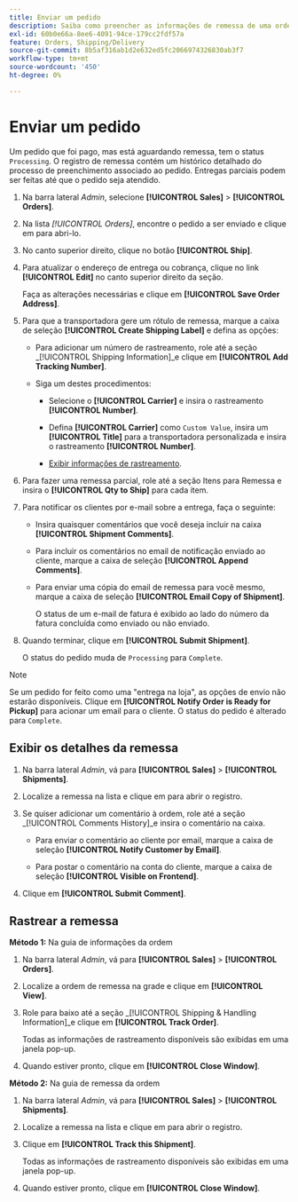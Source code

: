 ```yaml
---
title: Enviar um pedido
description: Saiba como preencher as informações de remessa de uma ordem de processamento e visualizar as informações de remessa e rastreamento.
exl-id: 60b0e66a-8ee6-4091-94ce-179cc2fdf57a
feature: Orders, Shipping/Delivery
source-git-commit: 8b5af316ab1d2e632ed5fc2066974326830ab3f7
workflow-type: tm+mt
source-wordcount: '450'
ht-degree: 0%

---
```


# Enviar um pedido

Um pedido que foi pago, mas está aguardando remessa, tem o status `Processing`. O registro de remessa contém um histórico detalhado do processo de preenchimento associado ao pedido. Entregas parciais podem ser feitas até que o pedido seja atendido.

1. Na barra lateral _Admin_, selecione **[!UICONTROL Sales]** > **[!UICONTROL Orders]**.

1. Na lista _[!UICONTROL Orders]_, encontre o pedido a ser enviado e clique em para abri-lo.

1. No canto superior direito, clique no botão **[!UICONTROL Ship]**.

1. Para atualizar o endereço de entrega ou cobrança, clique no link **[!UICONTROL Edit]** no canto superior direito da seção.

   Faça as alterações necessárias e clique em **[!UICONTROL Save Order Address]**.

1. Para que a transportadora gere um rótulo de remessa, marque a caixa de seleção **[!UICONTROL Create Shipping Label]** e defina as opções:

   - Para adicionar um número de rastreamento, role até a seção _[!UICONTROL Shipping Information]_e clique em **[!UICONTROL Add Tracking Number]**.

   - Siga um destes procedimentos:

      - Selecione o **[!UICONTROL Carrier]** e insira o rastreamento **[!UICONTROL Number]**.

      - Defina **[!UICONTROL Carrier]** como `Custom Value`, insira um **[!UICONTROL Title]** para a transportadora personalizada e insira o rastreamento **[!UICONTROL Number]**.

      - [Exibir informações de rastreamento](#track-the-shipment).

1. Para fazer uma remessa parcial, role até a seção Itens para Remessa e insira o **[!UICONTROL Qty to Ship]** para cada item.

1. Para notificar os clientes por e-mail sobre a entrega, faça o seguinte:

   - Insira quaisquer comentários que você deseja incluir na caixa **[!UICONTROL Shipment Comments]**.

   - Para incluir os comentários no email de notificação enviado ao cliente, marque a caixa de seleção **[!UICONTROL Append Comments]**.

   - Para enviar uma cópia do email de remessa para você mesmo, marque a caixa de seleção **[!UICONTROL Email Copy of Shipment]**.

     O status de um e-mail de fatura é exibido ao lado do número da fatura concluída como enviado ou não enviado.

1. Quando terminar, clique em **[!UICONTROL Submit Shipment]**.

   O status do pedido muda de `Processing` para `Complete`.

>[!NOTE]
>
>Se um pedido for feito como uma &quot;entrega na loja&quot;, as opções de envio não estarão disponíveis. Clique em **[!UICONTROL Notify Order is Ready for Pickup]** para acionar um email para o cliente. O status do pedido é alterado para `Complete`.

## Exibir os detalhes da remessa

1. Na barra lateral _Admin_, vá para **[!UICONTROL Sales]** > **[!UICONTROL Shipments]**.

1. Localize a remessa na lista e clique em para abrir o registro.

1. Se quiser adicionar um comentário à ordem, role até a seção _[!UICONTROL Comments History]_e insira o comentário na caixa.

   - Para enviar o comentário ao cliente por email, marque a caixa de seleção **[!UICONTROL Notify Customer by Email]**.

   - Para postar o comentário na conta do cliente, marque a caixa de seleção **[!UICONTROL Visible on Frontend]**.

1. Clique em **[!UICONTROL Submit Comment]**.

## Rastrear a remessa

**Método 1:** Na guia de informações da ordem

1. Na barra lateral _Admin_, vá para **[!UICONTROL Sales]** > **[!UICONTROL Orders]**.

1. Localize a ordem de remessa na grade e clique em **[!UICONTROL View]**.

1. Role para baixo até a seção _[!UICONTROL Shipping & Handling Information]_e clique em **[!UICONTROL Track Order]**.

   Todas as informações de rastreamento disponíveis são exibidas em uma janela pop-up.

1. Quando estiver pronto, clique em **[!UICONTROL Close Window]**.

**Método 2:** Na guia de remessa da ordem

1. Na barra lateral _Admin_, vá para **[!UICONTROL Sales]** > **[!UICONTROL Shipments]**.

1. Localize a remessa na lista e clique em para abrir o registro.

1. Clique em **[!UICONTROL Track this Shipment]**.

   Todas as informações de rastreamento disponíveis são exibidas em uma janela pop-up.

1. Quando estiver pronto, clique em **[!UICONTROL Close Window]**.
